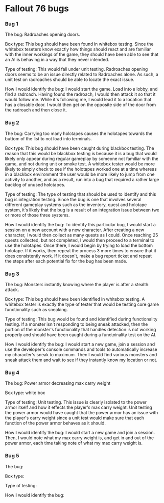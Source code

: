 # Fallout 76 bugs 

### Bug 1
The bug: Radroaches opening doors. 

Box type: This bug should have been found in whitebox testing. Since the whitebox teseters know exactly how things should react and are familiar with the inner workings of the game, they should have been able to see that an AI is behaving in a way that they never intended. 

Type of testing: This would fall under unit testing. Radroaches opening doors seems to be an issue directly related to Radroaches alone. As such, a unit test on radroaches should be able to locate the exact issue. 

How I would identify the bug: I would start the game. Load into a lobby, and find a radroach. Having found the radroach, I would then attack it so that it would follow me. While it's following me, I would lead it to a location that has a closable door. I would then get on the opposite side of the door from the radroach and then close it.

### Bug 2
The bug: Carrying too many holotapes causes the holotapes towards the buttom of the list to not load into terminals.

Box type: This bug should have been caught during blackbox testing. The reason that this would be blackbox testing is because it is a bug that would likely only appear during regular gameplay by someone not familiar with the game, and not during unit or smoke test. A whitebox tester would be more likely to simply check to see if the holotapes worked one at a time whereas in a blackbox environment the user would be more likely to jump from one activity to another, and as a result, run into a bug that required a rather large backlog of unused holotapes. 

Type of testing: The type of testing that should be used to identify and this bug is integration testing. Since the bug is one that involves several different gameplay systems such as the inventory, quest and holotape system, it's likely that the bug is a result of an integration issue between two or more of those three systems. 

How I would identify the bug: To identify this particular bug, I would start a session on a new account with a new character. After creating a new character, I would then collect as many quests as I could. Once reaching 25 quests collected, but not completed, I would then proceed to a terminal to use the holotapes. Once there, I would begin by trying to load the bottom holotape. If it works, then repeat the process 3 more times to ensure that it does consistently work. If it doesn't, make a bug report ticket and repeat the steps after each potential fix for the bug has been made. 

### Bug 3
The bug: Monsters instantly knowing where the player is after a stealth attack. 

Box type: This bug should have been identified in whitebox testing. A whitebox tester is exactly the type of tester that would be testing core game functionality such as sneaking.

Type of testing: This bug would be found and identified during functionality testing. If a monster isn't responding to being sneak attacked, then the portion of the monster's functionality that handles detection is not working properly and should have been caught during a functoinality test on the AI.

How I would identify the bug: I would start a new game, join a session and use the developer's console commands and tools to automatically increase my character's sneak to maximum. Then I would find various monsters and sneak attack them and wait to see if they instantly know my location or not. 

### Bug 4 
The bug: Power armor decreasing max carry weight

Box type: white box 

Type of testing: Unit testing. This issue is clearly isolated to the power armor itself and how it effects the player's max carry weight. Unit testing the power armor would have caught that the power armor has an issue with the player's carry weight since a unit test would make sure that each function of the power armor behaves as it should.

How I would identify the bug: I would start a new game and join a session. Then, I would note what my max carry weight is, and get in and out of the power armor, each time taking note of what my max carry weight is.


### Bug 5

The bug: 

Box type: 

Type of testing:

How I would identify the bug:
